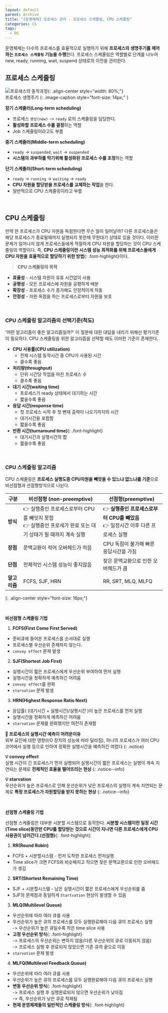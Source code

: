 ```yaml
---
layout: default
parent: Archive
title: "[운영체제] 프로세스 관리 - 프로세스 스케줄링, CPU 스케줄링"
categories: CS
tags:
  - OS
---  
```



운영체제는 다수의 프로세스를 효율적으로 실행하기 위해 **프로세스의 생명주기를 제어하는 `프로세스 스케줄링` 기능을 수행**한다. 프로세스 스케줄링은 역할별로 단계를 나누어 new, ready, running, wait, suspend 상태로의 이전을 관리한다.

## 프로세스 스케줄링  
![프로세스의 동작과정](https://user-images.githubusercontent.com/52196792/228767954-e94c7b93-dc1b-4630-af06-e0bd93046a27.png){: .align-center style="width: 80%;"}  
프로세스 생명주기
{: .image-caption style="font-size: 14px;" }  

**장기 스케줄러(Long-term scheduling)**
- 프로세스 `생성(new)` -> `ready` 로의 스케줄링을 담당한다.
- **활성화할 프로세스 수를 결정**하는 역할
- Job 스케줄링이라고도 부름

**중기 스케줄러(Middle-term scheduling)**
- `ready` -> `suspended`, `wait` -> `suspended`
- **시스템의 과부하를 막기위해 활성화된 프로세스 수를 조정**하는 역할

**단기 스케줄러(Short-term scheduling)**
- `ready` -> `running` -> `waiting` -> `ready`
- **CPU 자원을 할당받을 프로세스를 교체하는 작업**을 한다.
- 일반적으로 CPU 스케줄링이라고 부름  


<br />  

## CPU 스케줄링

만약 한 프로세스가 CPU 자원을 독점한다면 무슨 일이 일어날까? 다른 프로세스들은 해당 프로세스가 종료될때까지 실행되지 못한채 무한대기 상태로 있을 것이다. 이러한 문제가 일어나지 않게 프로세스들에게 적절하게 CPU 자원을 할당하는 것이 CPU 스케줄링의 역할이다. 즉, **CPU 스케줄링이란 시스템 성능 최적화를 위해 프로세스들에게 CPU 자원을 효율적으로 할당하기 위한 방법**{: .font-highlight}이다.  

> **CPU 스케줄링의 목적**  
- **효율성** - 시스템 자원이 유휴 시간없이 사용
- **공평성** - 모든 프로세스에 자원을 공평하게 배분
- **확장성** - 프로세스 수가 증가해도 안정적이게 작동
- **안정성** - 자원 독점을 하는 프로세스로부터 자원을 보호  

<br />  

### CPU 스케줄링 알고리즘의 선택기준(척도)  
'어떤 알고리즘이 좋은 알고리즘일까?' 이 질문에 대한 대답을 내리기 위해선 평가기준이 필요하다. CPU 스케줄링을 위한 알고리즘을 선택할 때도 이러한 기준이 존재한다.  

- **CPU 사용률(CPU utilization)**
  - 전체 시스템 동작시간 중 CPU가 사용된 시간
  - 클수록 좋음
- **처리량(throughput)**
  - 단위 시간당 작업을 마친 프로세스 수
  - 클수록 좋음
- **대기 시간(waiting time)**
  - 프로세스가 ready 상태에서 대기하는 시간
  - 짧을수록 좋음
- **응답 시간(response time)**
  - 첫 프로세스 시작 후 첫 뻔재 출력이 나오기까지의 시간
  - 대기시간을 포함함
  - 짧을수록 좋음
- **반환 시간(turnaround time)**{: .font-highlight}
  - 대기시간과 실행시간의 합
  - 짧을수록 좋음  

<br />  

### CPU 스케줄링 알고리즘
CPU 스케줄링은 **프로세스 실행도중 CPU자원을 빼앗을 수 있느냐 없느냐를 기준**으로 비선점형과 선점형방식으로 나뉜다. 

|구분|비선점형 (non-preemptive)|선점형(preemptive)|
|---|---|---|
|**방식** |👉 실행중인 프로세스로부터 CPU를 빼앗지 못함 <br> 👉 실행중인 프로세가 완료 또는 대기 상태가 될 때까지 계속 실행  | 👉 **실행중인 프로세스로부터 CPU를 빼았음** <br> 👉 일정시간 이후 다른 프로세스 실행|
|**장점** |문맥교환이 적어 오버헤드가 적음|CPU 독점이 불가해 빠른 응답시간을 가짐|
|**단점** |전체적인 시스템 성능이 좋지않음|잦은 문맥교환으로 인한 오버헤드가 큼|  
|**알고리즘** |FCFS, SJF, HRN|RR, SRT, MLQ, MLFQ|  
{: .align-center style="font-size: 16px;"}  

<br />  

**비선점형 스케줄링 기법**  
1. **FCFS(First Come First Served)**
  - 준비큐에 들어온 프로세스를 순서대로 실행
  - 프로세스별 우선순위 존재하지 않는다.
  - `convoy effect` 문제 발생
2. **SJF(Shortest Job First)**
  - 실행시간이 짧은 프로세스에게 우선순위 부여하여 먼저 실행
  - 실행시간을 정확하게 예측하긴 어려움
  - `convoy effect`를 완화
  - `starvation` 문제 발생
3. **HRN(Highest Response Ratio Next)**
  - 응답률( (대기시간 + 실행시간)/실행시간 )이 높은 프로세스를 먼저 실행
  - 실행시간을 정확하게 예측하긴 어려움
  - `starvation` 문제를 완화했지만 여전히 존재함

**🤔 프로세스의 실행시간 예측이 어려운이유**  
외부 요인에 대한 영향(I/O 장치의 성능에 따라 달라짐), 하나의 프로세스가 여러 CPU 코어에서 실행 등으로 인하여 정확한 실행시간을 예측하긴 여렵다
{: .notice}

**💡 convoy effect**  
실행 시간이 긴 프로세스가 먼저 실행되어 실행시간이 짧은 프로세스는 실행이 계속 지연되는 문제로 **전체적인 효율을 떨어뜨리는 현상**
{: .notice--info}

**💡 starvation**  
우선순위가 높은 프로세스로 인해 운선순위가 낮은 프로세스의 실행이 계속 지연되는 문제로 **특정 프로세스가 자원할당을 받지 못하는 현상**
{: .notice--info}


<br />  

**선점형 스케줄링 기법**  

선점형 스케줄링은 대부분 시분할 시스템으로 동작한다. **시분할 시스템이란 일정 시간(Time slice)동안만 CPU를 할당받는 것으로 시간이 지나면 다른 프로세스에게 CPU 사용권이 넘어간다.(선점형)**{: .font-highlight}  

1. **RR(Round Robin)**
  - FCFS + 시분할시스템 - 먼저 도착한 프로세스 먼저실행
  - Time slice가 크면 FCFS와 비슷해지고 작으면 잦은 문맥교환으로 인한 오버헤드가 생김
2. **SRT(Shortest Remaining Time)**
  - SJF + 시분할시스템 - 남은 실행시간이 짧은 프로세스에게 우선순위를 줌
  - SJF의 문제점과 동일하게 `Startvation` 현상이 발생할 수 있음
3. **MLQ(Multilevel Queue)**
  - 우선순위에 따라 여러 큐를 사용
  - 우선순위가 높은 큐의 프로세스를 모두 실행완료해야 다음 큐의 프로세스 실행  
  -> 우선순위가 높은 큐일수록 작은 time slice 사용  
  - **고정 우선순위 방식**{: .font-highlight}  
  -> 프로세스의 우선순위는 변하지 않음(다른 우선순위의 큐로 이동되지 않음)  
  -> 프로세스 실행 후 완료되지 않았으면 기존 큐의 끝으로 이동  
  - `starvation` 문제 발생
4. **MLFQ(Multilevel Feedback Queue)**
  - 우선순위에 따라 여러 큐를 사용
  - 우선순위가 높은 큐의 프로세스를 모두 실행완료해야 다음 큐의 프로세스 실행
  - **변동 우선순위 방식**{: .font-highlight}  
  -> 프로세스 실행 후 실행완료되지 않으면 우선순위가 낮아짐  
  -> 즉, 우선순위가 낮은 큐로 적재됨
  - **현재 운영체제들의 일반적인 스케줄링 방식**{: .font-highlight}